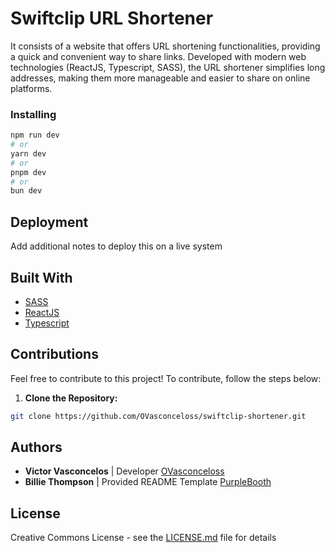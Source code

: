 # Swiftclip URL Shortener

It consists of a website that offers URL shortening functionalities, providing a quick and convenient way to share links. Developed with modern web technologies (ReactJS, Typescript, SASS), the URL shortener simplifies long addresses, making them more manageable and easier to share on online platforms.

### Installing

```bash
npm run dev
# or
yarn dev
# or
pnpm dev
# or
bun dev
```

## Deployment

Add additional notes to deploy this on a live system

## Built With

  - [SASS](https://sass-lang.com/)
  - [ReactJS](https://react.dev/)
  - [Typescript](https://www.typescriptlang.org/)

## Contributions

Feel free to contribute to this project! To contribute, follow the steps below:

1. **Clone the Repository:**
```bash
git clone https://github.com/OVasconceloss/swiftclip-shortener.git
```

## Authors

  - **Victor Vasconcelos** | Developer
    [OVasconceloss](https://github.com/OVasconceloss)
  - **Billie Thompson** | Provided README Template
    [PurpleBooth](https://github.com/PurpleBooth)

## License

Creative Commons License - see the [LICENSE.md](./LICENSE.md) file for
details